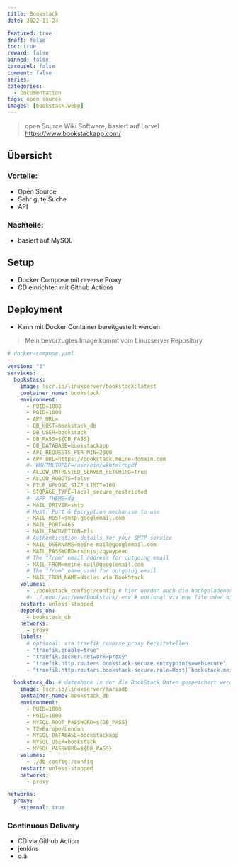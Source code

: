 ```yaml
---
title: Bookstack
date: 2022-11-24

featured: true
draft: false
toc: true
reward: false
pinned: false
carousel: false
comment: false
series:
categories:
  - Documentation
tags: open source
images: [bookstack.webp]
---
```


> open Source Wiki Software, basiert auf Larvel
> https://www.bookstackapp.com/

## Übersicht
### Vorteile:
- Open Source
- Sehr gute Suche
- API
### Nachteile:
- basiert auf MySQL

## Setup
- Docker Compose mit reverse Proxy
- CD einrichten mit Github Actions


## Deployment
- Kann mit Docker Container bereitgestellt werden
> Mein bevorzugtes Image kommt vom Linuxserver Repository

```yaml
# docker-compose.yaml
---
version: "2"
services:
  bookstack:
    image: lscr.io/linuxserver/bookstack:latest
    container_name: bookstack
    environment:
      - PUID=1000
      - PGID=1000
      - APP_URL=
      - DB_HOST=bookstack_db
      - DB_USER=bookstack
      - DB_PASS=${DB_PASS}
      - DB_DATABASE=bookstackapp
      - API_REQUESTS_PER_MIN=2000
      - APP_URL=https://bookstack.meine-domain.com
      #- WKHTMLTOPDF=/usr/bin/wkhtmltopdf
      - ALLOW_UNTRUSTED_SERVER_FETCHING=true
      - ALLOW_ROBOTS=false
      - FILE_UPLOAD_SIZE_LIMIT=100
      - STORAGE_TYPE=local_secure_restricted
      #- APP_THEME=dg
      - MAIL_DRIVER=smtp
      # Host, Port & Encryption mechanism to use
      - MAIL_HOST=smtp.googlemail.com
      - MAIL_PORT=465
      - MAIL_ENCRYPTION=tls
      # Authentication details for your SMTP service
      - MAIL_USERNAME=meine-mail@googlemail.com
      - MAIL_PASSWORD=rxdnjsjzqywypeac
      # The "from" email address for outgoing email
      - MAIL_FROM=meine-mail@googlemail.com
      # The "from" name used for outgoing email
      - MAIL_FROM_NAME=Niclas via BookStack
    volumes:
      - ./bookstack_config:/config # hier werden auch die hochgeladenen Bilder etc gesichert
      #- ./.env:/var/www/bookstack/.env # optional via env file oder die Variablen direkt über compose definieren
    restart: unless-stopped
    depends_on:
      - bookstack_db
    networks:
      - proxy
    labels:
      # optional: via traefik reverse proxy bereitstellen
      - "traefik.enable=true"
      - "traefik.docker.network=proxy"
      - "traefik.http.routers.bookstack-secure.entrypoints=websecure"
      - "traefik.http.routers.bookstack-secure.rule=Host(`bookstack.meine-domain.com`)"

  bookstack_db: # datenbank in der die BookStack Daten gespeichert werden
    image: lscr.io/linuxserver/mariadb
    container_name: bookstack_db
    environment:
      - PUID=1000
      - PGID=1000
      - MYSQL_ROOT_PASSWORD=${DB_PASS}
      - TZ=Europe/London
      - MYSQL_DATABASE=bookstackapp
      - MYSQL_USER=bookstack
      - MYSQL_PASSWORD=${DB_PASS}
    volumes:
      - ./db_config:/config
    restart: unless-stopped
    networks:
      - proxy

networks:
  proxy:
    external: true

```

### Continuous Delivery
- CD via Github Action
- jenkins
- o.ä.

